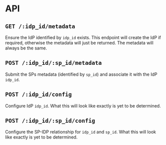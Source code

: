 # API

## `GET /:idp_id/metadata`

Ensure the IdP identified by `idp_id` exists. This endpoint will create the IdP
if required, otherwise the metadata will just be returned. The metadata will
always be the same.

## `POST /:idp_id/:sp_id/metadata`

Submit the SPs metadata (identified by `sp_id`) and associate it with the IdP
`idp_id`.

## `POST /:idp_id/config`

Configure IdP `idp_id`. What this will look like exactly is yet to be
determined.

## `POST /:idp_id/:sp_id/config`

Configure the SP-IDP relationship for `idp_id` and `sp_id`. What this will look
like exactly is yet to be determined.